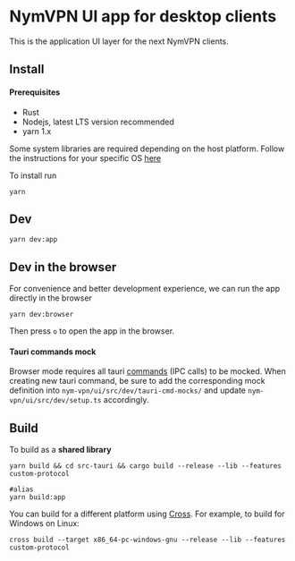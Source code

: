 # NymVPN UI app for desktop clients

This is the application UI layer for the next NymVPN clients.

## Install

#### Prerequisites

- Rust
- Nodejs, latest LTS version recommended
- yarn 1.x

Some system libraries are required depending on the host platform.
Follow the instructions for your specific OS [here](https://tauri.app/v1/guides/getting-started/prerequisites)

To install run

```
yarn
```

## Dev

```
yarn dev:app
```

## Dev in the browser

For convenience and better development experience, we can run the
app directly in the browser

```
yarn dev:browser
```

Then press `o` to open the app in the browser.

#### Tauri commands mock

Browser mode requires all tauri [commands](https://tauri.app/v1/guides/features/command) (IPC calls) to be mocked.
When creating new tauri command, be sure to add the corresponding
mock definition into `nym-vpn/ui/src/dev/tauri-cmd-mocks/` and
update `nym-vpn/ui/src/dev/setup.ts` accordingly.

## Build

To build as a **shared library**

```
yarn build && cd src-tauri && cargo build --release --lib --features custom-protocol

#alias
yarn build:app
```

You can build for a different platform using [Cross](https://github.com/cross-rs/cross).
For example, to build for Windows on Linux:

```
cross build --target x86_64-pc-windows-gnu --release --lib --features custom-protocol
```
